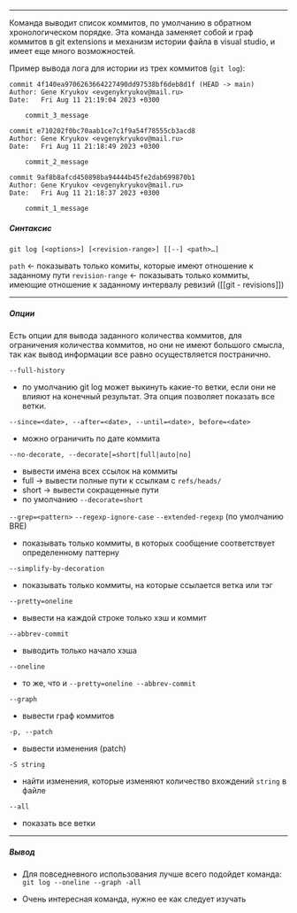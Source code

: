 ___
Команда выводит список коммитов, по умолчанию в обратном хронологическом порядке. Эта команда заменяет собой и граф коммитов в git extensions и механизм истории файла в visual studio, и имеет еще много возможностей.

Пример вывода лога для истории из трех коммитов (`git log`):

```
commit 4f140ea9706263664227490dd97538bf6deb8d1f (HEAD -> main)
Author: Gene Kryukov <evgenykryukov@mail.ru>
Date:   Fri Aug 11 21:19:04 2023 +0300

    commit_3_message

commit e710202f0bc70aab1ce7c1f9a54f78555cb3acd8
Author: Gene Kryukov <evgenykryukov@mail.ru>
Date:   Fri Aug 11 21:18:49 2023 +0300

    commit_2_message

commit 9af8b8afcd450898ba94444b45fe2dab699870b1
Author: Gene Kryukov <evgenykryukov@mail.ru>
Date:   Fri Aug 11 21:18:37 2023 +0300

    commit_1_message
```

##### Синтаксис

`git log [<options>] [<revision-range>] [[--] <path>…​]`

`path` <- показывать только комиты, которые имеют отношение к заданному пути
`revision-range` <- показывать только коммиты, имеющие отношение к заданному интервалу ревизий ([[git - revisions]])

___
##### Опции

Есть опции для вывода заданного количества коммитов, для ограничения количества коммитов, но они не имеют большого смысла, так как вывод информации все равно осуществляется постранично.

`--full-history`
- по умолчанию git log может выкинуть какие-то ветки, если они не влияют на конечный результат. Эта опция позволяет показать все ветки.

`--since=<date>, --after=<date>, --until=<date>, before=<date>`
- можно ограничить по дате коммита

`--no-decorate, --decorate[=short|full|auto|no]`
- вывести имена всех ссылок на коммиты
- full -> вывести полные пути к ссылкам c `refs/heads/` 
- short -> вывести сокращенные пути
- по умолчанию `--decorate=short`

`--grep=<pattern>`
`--regexp-ignore-case`
`--extended-regexp` (по умолчанию BRE)
- показывать только коммиты, в которых сообщение соответствует определенному паттерну

`--simplify-by-decoration`
- показывать только коммиты, на которые ссылается ветка или тэг

`--pretty=oneline` 
- вывести на каждой строке только хэш и коммит 

`--abbrev-commit`
- выводить только начало хэша

`--oneline`
- то же, что и `--pretty=oneline --abbrev-commit`

`--graph`
- вывести граф коммитов

`-p, --patch`
- вывести изменения (patch)

`-S string`
- найти изменения, которые изменяют количество вхождений `string` в файле

`--all`
- показать все ветки


___
##### Вывод

- Для повседневного использования лучше всего подойдет команда:
`git log --oneline --graph -all`

- Очень интересная команда, нужно ее как следует изучать
